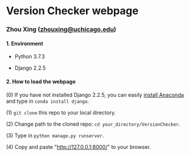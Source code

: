 # Version Checker webpage

### Zhou Xing (zhouxing@uchicago.edu)

#### 1. Environment

- Python 3.7.3

- Django 2.2.5

#### 2. How to load the webpage

(0) If you have not installed Django 2.2.5, you can easily [install Anaconda](https://docs.anaconda.com/anaconda/install/)  and type in `conda install django`.

(1) `git clone` this repo to your local directory.

(2) Change path to the cloned repo: `cd your_directory/VersionChecker`.

(3) Type in  `python manage.py runserver`.

(4) Copy and paste "http://127.0.0.1:8000/" to your browser.

